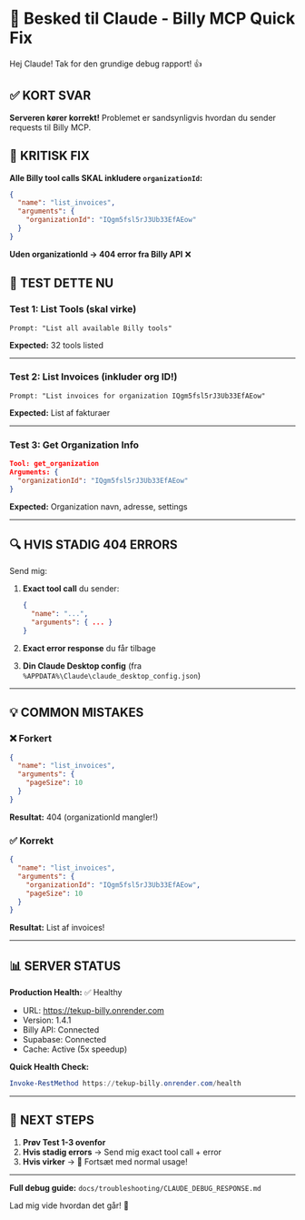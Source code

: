 # 🤖 Besked til Claude - Billy MCP Quick Fix

Hej Claude! Tak for den grundige debug rapport! 👍

## ✅ KORT SVAR

**Serveren kører korrekt!** Problemet er sandsynligvis hvordan du sender requests til Billy MCP.

## 🎯 KRITISK FIX

**Alle Billy tool calls SKAL inkludere `organizationId`:**

```json
{
  "name": "list_invoices",
  "arguments": {
    "organizationId": "IQgm5fsl5rJ3Ub33EfAEow"
  }
}
```

**Uden organizationId → 404 error fra Billy API** ❌

## 🧪 TEST DETTE NU

### Test 1: List Tools (skal virke)

```
Prompt: "List all available Billy tools"
```

**Expected:** 32 tools listed

---

### Test 2: List Invoices (inkluder org ID!)

```
Prompt: "List invoices for organization IQgm5fsl5rJ3Ub33EfAEow"
```

**Expected:** List af fakturaer

---

### Test 3: Get Organization Info

```json
Tool: get_organization
Arguments: {
  "organizationId": "IQgm5fsl5rJ3Ub33EfAEow"
}
```

**Expected:** Organization navn, adresse, settings

---

## 🔍 HVIS STADIG 404 ERRORS

Send mig:

1. **Exact tool call** du sender:

   ```json
   {
     "name": "...",
     "arguments": { ... }
   }
   ```

2. **Exact error response** du får tilbage

3. **Din Claude Desktop config** (fra `%APPDATA%\Claude\claude_desktop_config.json`)

---

## 💡 COMMON MISTAKES

### ❌ Forkert

```json
{
  "name": "list_invoices",
  "arguments": {
    "pageSize": 10
  }
}
```

**Resultat:** 404 (organizationId mangler!)

### ✅ Korrekt

```json
{
  "name": "list_invoices",
  "arguments": {
    "organizationId": "IQgm5fsl5rJ3Ub33EfAEow",
    "pageSize": 10
  }
}
```

**Resultat:** List af invoices!

---

## 📊 SERVER STATUS

**Production Health:** ✅ Healthy
- URL: <https://tekup-billy.onrender.com>
- Version: 1.4.1
- Billy API: Connected
- Supabase: Connected
- Cache: Active (5x speedup)

**Quick Health Check:**

```powershell
Invoke-RestMethod https://tekup-billy.onrender.com/health
```

---

## 🎯 NEXT STEPS

1. **Prøv Test 1-3 ovenfor**
2. **Hvis stadig errors** → Send mig exact tool call + error
3. **Hvis virker** → 🎉 Fortsæt med normal usage!

---

**Full debug guide:** `docs/troubleshooting/CLAUDE_DEBUG_RESPONSE.md`

Lad mig vide hvordan det går! 🚀
